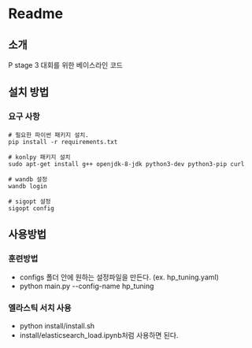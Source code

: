 # Readme

## 소개

P stage 3 대회를 위한 베이스라인 코드 

## 설치 방법

### 요구 사항

```
# 필요한 파이썬 패키지 설치. 
pip install -r requirements.txt

# konlpy 패키지 설치
sudo apt-get install g++ openjdk-8-jdk python3-dev python3-pip curl

# wandb 설정
wandb login

# sigopt 설정
sigopt config
```

## 사용방법

### 훈련방법

- configs 폴더 안에 원하는 설정파일을 만든다. (ex. hp_tuning.yaml)
- python main.py --config-name hp_tuning

### 엘라스틱 서치 사용
- python install/install.sh
- install/elasticsearch_load.ipynb처럼 사용하면 된다.